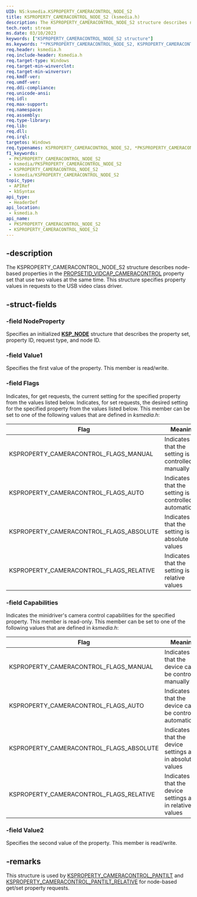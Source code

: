 ```yaml
---
UID: NS:ksmedia.KSPROPERTY_CAMERACONTROL_NODE_S2
title: KSPROPERTY_CAMERACONTROL_NODE_S2 (ksmedia.h)
description: The KSPROPERTY_CAMERACONTROL_NODE_S2 structure describes node-based properties in the PROPSETID_VIDCAP_CAMERACONTROL property set that use two values at the same time. This structure specifies property values in requests to the USB video class driver.
tech.root: stream
ms.date: 03/10/2023
keywords: ["KSPROPERTY_CAMERACONTROL_NODE_S2 structure"]
ms.keywords: "*PKSPROPERTY_CAMERACONTROL_NODE_S2, KSPROPERTY_CAMERACONTROL_NODE_S2, KSPROPERTY_CAMERACONTROL_NODE_S2 structure [Streaming Media Devices], PKSPROPERTY_CAMERACONTROL_NODE_S2, PKSPROPERTY_CAMERACONTROL_NODE_S2 structure pointer [Streaming Media Devices], ksmedia/KSPROPERTY_CAMERACONTROL_NODE_S2, ksmedia/PKSPROPERTY_CAMERACONTROL_NODE_S2, stream.ksproperty_cameracontrol_node_s2, vidcapstruct_fda6afc4-4b0a-4161-9502-1b335b1022e2.xml"
req.header: ksmedia.h
req.include-header: Ksmedia.h
req.target-type: Windows
req.target-min-winverclnt: 
req.target-min-winversvr: 
req.kmdf-ver: 
req.umdf-ver: 
req.ddi-compliance: 
req.unicode-ansi: 
req.idl: 
req.max-support: 
req.namespace: 
req.assembly: 
req.type-library: 
req.lib: 
req.dll: 
req.irql: 
targetos: Windows
req.typenames: KSPROPERTY_CAMERACONTROL_NODE_S2, *PKSPROPERTY_CAMERACONTROL_NODE_S2
f1_keywords:
 - PKSPROPERTY_CAMERACONTROL_NODE_S2
 - ksmedia/PKSPROPERTY_CAMERACONTROL_NODE_S2
 - KSPROPERTY_CAMERACONTROL_NODE_S2
 - ksmedia/KSPROPERTY_CAMERACONTROL_NODE_S2
topic_type:
 - APIRef
 - kbSyntax
api_type:
 - HeaderDef
api_location:
 - ksmedia.h
api_name:
 - PKSPROPERTY_CAMERACONTROL_NODE_S2
 - KSPROPERTY_CAMERACONTROL_NODE_S2
---
```


## -description

The KSPROPERTY_CAMERACONTROL_NODE_S2 structure describes node-based properties in the [PROPSETID_VIDCAP_CAMERACONTROL](/windows-hardware/drivers/stream/propsetid-vidcap-cameracontrol) property set that use two values at the same time. This structure specifies property values in requests to the USB video class driver.

## -struct-fields

### -field NodeProperty

Specifies an initialized [**KSP_NODE**](/windows-hardware/drivers/ddi/ks/ns-ks-ksp_node) structure that describes the property set, property ID, request type, and node ID.

### -field Value1

Specifies the first value of the property. This member is read/write.

### -field Flags

Indicates, for get requests, the current setting for the specified property from the values listed below. Indicates, for set requests, the desired setting for the specified property from the values listed below. This member can be set to one of the following values that are defined in *ksmedia.h*:

| Flag | Meaning |
|---|---|
| KSPROPERTY_CAMERACONTROL_FLAGS_MANUAL | Indicates that the setting is controlled manually |
| KSPROPERTY_CAMERACONTROL_FLAGS_AUTO | Indicates that the setting is controlled automatically |
| KSPROPERTY_CAMERACONTROL_FLAGS_ABSOLUTE | Indicates that the setting is in absolute values |
| KSPROPERTY_CAMERACONTROL_FLAGS_RELATIVE | Indicates that the setting is in relative values |

### -field Capabilities

Indicates the minidriver's camera control capabilities for the specified property. This member is read-only. This member can be set to one of the following values that are defined in *ksmedia.h*:

| Flag | Meaning |
|---|---|
| KSPROPERTY_CAMERACONTROL_FLAGS_MANUAL | Indicates that the device can be controlled manually |
| KSPROPERTY_CAMERACONTROL_FLAGS_AUTO | Indicates that the device can be controlled automatically |
| KSPROPERTY_CAMERACONTROL_FLAGS_ABSOLUTE | Indicates that the device settings are in absolute values |
| KSPROPERTY_CAMERACONTROL_FLAGS_RELATIVE | Indicates that the device settings are in relative values |

### -field Value2

Specifies the second value of the property. This member is read/write.

## -remarks

This structure is used by [KSPROPERTY_CAMERACONTROL_PANTILT](/windows-hardware/drivers/stream/ksproperty-cameracontrol-pantilt) and [KSPROPERTY_CAMERACONTROL_PANTILT_RELATIVE](/windows-hardware/drivers/stream/ksproperty-cameracontrol-pantilt-relative) for node-based get/set property requests.
